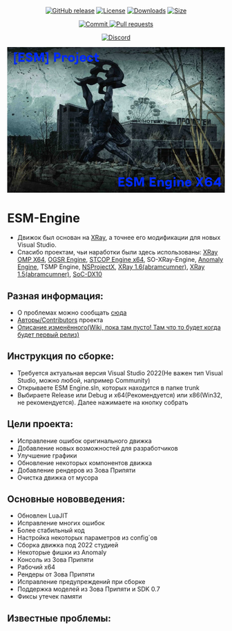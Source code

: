<p align="center">
  <a href="https://github.com/morrazzzz/ESM-Engine/releases"><img src="https://img.shields.io/github/v/release/morrazzzz/ESM-Engine?style=flat-square" alt="GitHub release"></a>
  <a href="https://github.com/morrazzzz/ESM-Engine/blob/main/LICENSE"><img src="https://img.shields.io/github/license/morrazzzz/ESM-Engine?style=flat-square" alt="License"></a>
  <a href="https://github.com/morrazzzz/ESM-Engine/releases"><img src="https://img.shields.io/github/downloads/morrazzzz/ESM-Engine/total?style=flat-square" alt="Downloads"></a>
  <a href="https://github.com/morrazzzz/ESM-Engine"><img src="https://img.shields.io/github/repo-size/morrazzzz/ESM-Engine?style=flat-square" alt="Size"></a>
<p align="center">
  <a href="https://github.com/morrazzzz/ESM-Engine/commits/main"><img src="https://img.shields.io/github/last-commit/morrazzzz/ESM-Engine?style=flat-square" alt="Commit">
  <a href="https://github.com/morrazzzz/ESM-Engine/pulls"><img src="https://img.shields.io/github/issues-pr/morrazzzz/ESM-Engine?style=flat-square" alt="Pull requests">
<p align="center">
  <a href="https://discord.gg/D4CK5Vu6t3"><img src="https://img.shields.io/discord/1030545450564075594.svg?style=for-the-badge&label=DISCORD&logo=discord&logoColor=ffffff&color=7389D8&labelColor=6A7EC2)" alt="Discord"></a>

![ESM-Engine](splash.png)

ESM-Engine
==========================
* Движок был основан на [XRay](https://github.com/mortany/xray), а точнее его модификации для новых Visual Studio.
* Спасибо проектам, чьи наработки были здесь использованы: [XRay OMP X64](https://github.com/xrLil-Batya/xray-omp-x64), [OGSR Engine](https://github.com/OGSR/OGSR-Engine/), [STCOP Engine x64](https://github.com/mortany), SO-XRay-Engine, [Anomaly Engine](https://github.com/morrazzzz/xray-monolith-152), TSMP Engine, [NSProjectX](https://github.com/Deathman00/NSProjectX), [XRay 1.6(abramcumner)](https://github.com/abramcumner/xray16), [XRay 1.5(abramcumner)](https://github.com/abramcumner/xray15), [SoC-DX10](https://github.com/morrey/STALKER-SOC-DX10)

## Разная информация:
* О проблемах можно сообщать [сюда](https://github.com/morrazzzz/ESM-Engine/issues)
* [Авторы/Contributors](https://github.com/morrazzzz/ESM-Engine/graphs/contributors) проекта
* [Описание изменённого(Wiki, пока там пусто! Там что то будет когда будет первый релиз)](https://github.com/morrazzzz/ESM-Engine/wiki)

## Инструкция по сборке:
* Требуется актуальная версия Visual Studio 2022(Не важен тип Visual Studio, можно любой, например Community)
* Открываете ESM Engine.sln, которых находится в папке trunk
* Выбираете Release или Debug и x64(Рекомендуется) или x86(Win32, не рекомендуется). Далее нажимаете на кнопку собрать

## Цели проекта:
* Исправление ошибок оригинального движка
* Добавление новых возможностей для разработчиков
* Улучшение графики
* Обновление некоторых компонентов движка
* Добавление рендеров из Зова Припяти
* Очистка движка от мусора

## Основные нововведения:
* Обновлен LuaJIT
* Исправление многих ошибок
* Более стабильный код
* Настройка некоторых параметров из config`ов
* Сборка движка под 2022 студией
* Некоторые фишки из Anomaly 
* Консоль из Зова Припяти
* Рабочий x64
* Рендеры от Зова Припяти
* Исправление предупреждений при сборке
* Поддержка моделей из Зова Припяти и SDK 0.7
* Фиксы утечек памяти

## Известные проблемы: